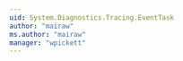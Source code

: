 ```yaml
---
uid: System.Diagnostics.Tracing.EventTask
author: "mairaw"
ms.author: "mairaw"
manager: "wpickett"
---
```

